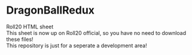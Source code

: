 # DragonBallRedux
Roll20 HTML sheet <br>
This sheet is now up on Roll20 official, so you have no need to download these files! <br>
This repository is just for a seperate a development area!
